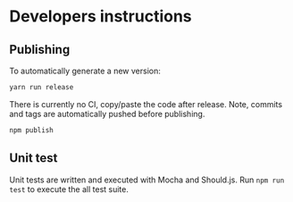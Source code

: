 # Developers instructions

## Publishing

To automatically generate a new version:

```bash
yarn run release
```

There is currently no CI, copy/paste the code after release. Note, commits and tags are automatically pushed before publishing.

```bash
npm publish
```

## Unit test

Unit tests are written and executed with Mocha and Should.js. Run `npm run test` to execute the all test suite.
